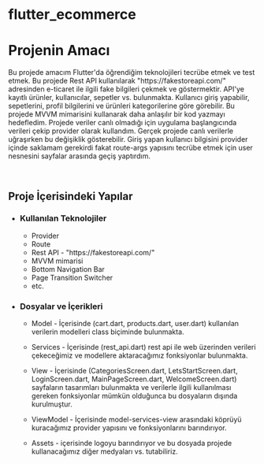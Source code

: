 # flutter_ecommerce
<h1> Projenin Amacı </h1>
<p> Bu projede amacım Flutter'da öğrendiğim teknolojileri tecrübe etmek ve test etmek. Bu projede Rest API kullanılarak "https://fakestoreapi.com/" adresinden e-ticaret ile ilgili fake bilgileri çekmek ve göstermektir. API'ye kayıtlı ürünler, kullanıcılar, sepetler vs. bulunmakta. Kullanıcı giriş yapabilir, sepetlerini, profil bilgilerini ve ürünleri kategorilerine göre görebilir. Bu projede MVVM mimarisini kullanarak daha anlaşılır bir kod yazmayı hedefledim. Projede veriler canlı olmadığı için uygulama başlangıcında verileri çekip provider olarak kullandım. Gerçek projede canlı verilerle uğraşırken bu değişiklik gösterebilir. Giriş yapan kullanıcı bilgisini provider içinde saklamam gerekirdi fakat route-args yapısını tecrübe etmek için user nesnesini sayfalar arasında geçiş yaptırdım. </p> 
</br>
<h2> Proje İçerisindeki Yapılar </h2>
<ul> 
    <li>
     <div>
        <h3> Kullanılan Teknolojiler </h3>
            <ul>
                <li>
                Provider
                </li>
                <li>
                Route
                </li>
                <li>
                Rest API - "https://fakestoreapi.com/"
                </li>
                <li>
                MVVM mimarisi
                </li>
                <li>
                Bottom Navigation Bar
                </li>
                <li>
                Page Transition Switcher
                </li>
                <li>
                etc.
                </li>
            </ul>
     </div> 
     </li>
     <li>
        <div>
            <h3> Dosyalar ve İçerikleri </h3>
            <ul>
                <li>
                <p>Model - İçerisinde (cart.dart, products.dart, user.dart) kullanılan verilerin modelleri class biçiminde bulunmakta. </p> 
                </li>
                <li>
                <p>Services - İçerisinde (rest_api.dart) rest api ile web üzerinden verileri çekeceğimiz ve modellere aktaracağımız fonksiyonlar bulunmakta. </p>
                </li>
                <li>
                <p>View - İçerisinde (CategoriesScreen.dart, LetsStartScreen.dart, LoginScreen.dart, MainPageScreen.dart, WelcomeScreen.dart) sayfaların tasarımları bulunmakta ve verilerle ilgili kullanılması gereken fonksiyonlar mümkün olduğunca bu dosyaların dışında kurulmuştur. </p>
                </li>
                <li>
                <p>ViewModel - İçerisinde model-services-view arasındaki köprüyü kuracağımız provider yapısını ve fonksiyonlarını barındırıyor. </p>
                </li>
                <li>
                <p>Assets - içerisinde logoyu barındırıyor ve bu dosyada projede kullanacağımız diğer medyaları vs. tutabiliriz. </p>
                </li>
            </ul>
        </div>
     </li>
</ul>
